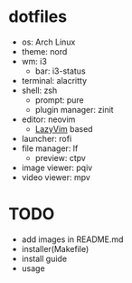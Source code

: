 # dotfiles
- os: Arch Linux
- theme: nord
- wm: i3
  - bar: i3-status
- terminal: alacritty
- shell: zsh
  - prompt: pure
  - plugin manager: zinit
- editor: neovim
  - [LazyVim](https://github.com/LazyVim/LazyVim) based
- launcher: rofi
- file manager: lf
  - preview: ctpv
- image viewer: pqiv
- video viewer: mpv

# TODO
- add images in README.md
- installer(Makefile)
- install guide
- usage
